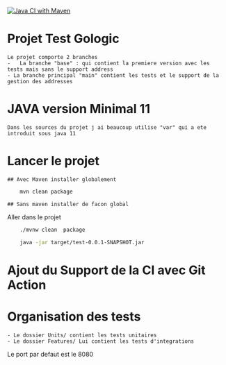 [![Java CI with Maven](https://github.com/gildastema/test_gologic/actions/workflows/maven.yml/badge.svg)](https://github.com/gildastema/test_gologic/actions/workflows/maven.yml)

# Projet Test Gologic

    Le projet comporte 2 branches
    -   La branche "base" : qui contient la premiere version avec les tests mais sans le support address
    - La branche principal "main" contient les tests et le support de la gestion des addresses

# JAVA version Minimal 11

    Dans les sources du projet j ai beaucoup utilise "var" qui a ete introduit sous java 11


# Lancer le projet 
    ## Avec Maven installer globalement
````bash
    mvn clean package
````

    ## Sans maven installer de facon global
Aller dans le projet 
````bash
    ./mvnw clean  package 
````

````bash
    java -jar target/test-0.0.1-SNAPSHOT.jar

````

# Ajout du Support de la CI avec Git Action

# Organisation des tests

    - Le dossier Units/ contient les tests unitaires
    - Le dossier Features/ Lui contient les tests d'integrations

Le port par defaut est le 8080
